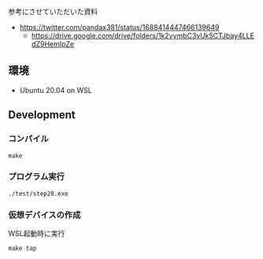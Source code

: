 参考にさせていただいた資料

- https://twitter.com/pandax381/status/1688414447466139649
    - https://drive.google.com/drive/folders/1k2vymbC3vUk5CTJbay4LLEdZ9HemIpZe

## 環境

- Ubuntu 20.04 on WSL

## Development

### コンパイル

```shell
make
```

### プログラム実行

```
./test/step28.exe
```

### 仮想デバイスの作成

WSL起動時に実行

```shell
make tap
```

